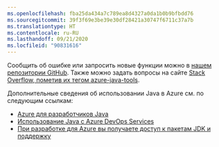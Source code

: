 ```yaml
---
ms.openlocfilehash: fba25da434a7c789ea8d4327a0da1b0b9bfbdd76
ms.sourcegitcommit: 39f3f69e3be39e30df28421a30747f6711c37a7b
ms.translationtype: HT
ms.contentlocale: ru-RU
ms.lasthandoff: 09/21/2020
ms.locfileid: "90831616"
---
```

Сообщить об ошибке или запросить новые функции можно в [нашем репозитории GitHub](https://github.com/Microsoft/azure-tools-for-java/issues). Также можно задать вопросы на сайте [Stack Overflow, пометив их тегом azure-java-tools](https://stackoverflow.com/questions/tagged/azure-java-tools).

Дополнительные сведения об использовании Java в Azure см. по следующим ссылкам: 

* [Azure для разработчиков Java](../../index.yml) 
* [Использование Java с Azure DevOps Services](/azure/devops/java/)
* [При разработке для Azure вы получаете доступ к пакетам JDK и поддержку](../../fundamentals/java-jdk-long-term-support.md)
<!-- TODO: Add URLs for Java in VSCode here -->